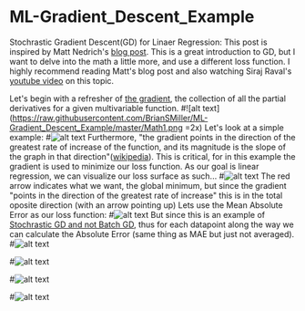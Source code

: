 # ML-Gradient_Descent_Example

Stochrastic Gradient Descent(GD) for Linaer Regression:
This post is inspired by Matt Nedrich's [blog post](https://spin.atomicobject.com/2014/06/24/gradient-descent-linear-regression/). This is a great introduction to GD, but I want to delve into the math a little more, and use a different loss function. I highly recommend reading Matt's blog post and also watching Siraj Raval's [youtube video](https://www.youtube.com/watch?v=xRJCOz3AfYY) on this topic.

Let's begin with a refresher of [the gradient](https://en.wikipedia.org/wiki/Gradient), the collection of all the partial derivatives for a given multivariable function.
#![alt text](https://raw.githubusercontent.com/BrianSMiller/ML-Gradient_Descent_Example/master/Math1.png =2x)
Let's look at a simple example:
#![alt text](https://raw.githubusercontent.com/BrianSMiller/ML-Gradient_Descent_Example/master/Math2.png)
Furthermore, "the gradient points in the direction of the greatest rate of increase of the function, and its magnitude is the slope of the graph in that direction"([wikipedia](https://en.wikipedia.org/wiki/Gradient)). This is critical, for in this example the gradient is used to minimize our loss function. As our goal is linear regression, we can visualize our loss surface as such...
#![alt text](https://raw.githubusercontent.com/BrianSMiller/ML-Gradient_Descent_Example/master/GD_Visualization2.png)
The red arrow indicates what we want, the global minimum, but since the gradient "points in the direction of the greatest rate of increase" this is in the total oposite direction (with an arrow pointing up) 
Lets use the Mean Absolute Error as our loss function:
#![alt text](https://raw.githubusercontent.com/BrianSMiller/ML-Gradient_Descent_Example/master/Math5.png)
But since this is an example of [Stochrastic GD and not Batch GD](https://stats.stackexchange.com/questions/49528/batch-gradient-descent-versus-stochastic-gradient-descent), thus for each datapoint along the way we can calculate the Absolute Error (same thing as MAE but just not averaged).
#![alt text](https://raw.githubusercontent.com/BrianSMiller/ML-Gradient_Descent_Example/master/Math3.png)



#![alt text](https://raw.githubusercontent.com/BrianSMiller/ML-Gradient_Descent_Example/master/Math4.png)

#![alt text](https://raw.githubusercontent.com/BrianSMiller/ML-Gradient_Descent_Example/master/Math6.png)

#![alt text](https://raw.githubusercontent.com/BrianSMiller/ML-Gradient_Descent_Example/master/Output_Figure.png)








